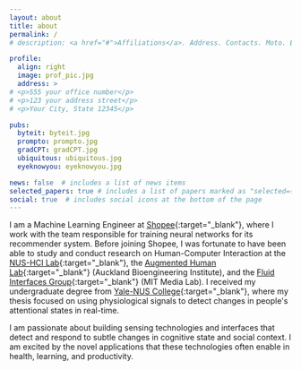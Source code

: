 ```yaml
---
layout: about
title: about
permalink: /
# description: <a href="#">Affiliations</a>. Address. Contacts. Moto. Etc.

profile:
  align: right
  image: prof_pic.jpg
  address: >
# <p>555 your office number</p>
# <p>123 your address street</p>
# <p>Your City, State 12345</p>

pubs:
  byteit: byteit.jpg
  prompto: prompto.jpg
  gradCPT: gradCPT.jpg
  ubiquitous: ubiquitous.jpg
  eyeknowyou: eyeknowyou.jpg

news: false  # includes a list of news items
selected_papers: true # includes a list of papers marked as "selected={true}"
social: true  # includes social icons at the bottom of the page
---
```


I am a Machine Learning Engineer at [Shopee](https://shopee.sg/){:target="_blank"}, where I work with the team responsible for training neural networks for its recommender system. Before joining Shopee, I was fortunate to have been able to study and conduct research on Human-Computer Interaction at the [NUS-HCI Lab](https://www.nus-hci.org/v2/){:target="_blank"}, the [Augmented Human Lab](http://www.ahlab.org/){:target="_blank"} (Auckland Bioengineering Institute), and the [Fluid Interfaces Group](https://www.media.mit.edu/groups/fluid-interfaces/){:target="_blank"} (MIT Media Lab). I received my undergraduate degree from [Yale-NUS College](https://www.yale-nus.edu.sg/){:target="_blank"}, where my thesis focused on using physiological signals to detect changes in people's attentional states in real-time. 

I am passionate about building sensing technologies and interfaces that detect and respond to subtle changes in cognitive state and social context. I am excited by the novel applications that these technologies often enable in health, learning, and productivity. 

<!-- I am passionate about building interfaces and sensing technologies to enhance people's sensory and cognitive abilities. The result is often a wearable device that has been programmed for real-life interventions. 
 -->
<!-- Write your biography here. Tell the world about yourself. Link to your favorite [subreddit](http://reddit.com){:target="\_blank"}. You can put a picture in, too. The code is already in, just name your picture `prof_pic.jpg` and put it in the `img/` folder.

Put your address / P.O. box / other info right below your picture. You can also disable any these elements by editing `profile` property of the YAML header of your `_pages/about.md`. Edit `_bibliography/papers.bib` and Jekyll will render your [publications page](/al-folio/publications/) automatically.

Link to your social media connections, too. This theme is set up to use [Font Awesome icons](http://fortawesome.github.io/Font-Awesome/){:target="\_blank"} and [Academicons](https://jpswalsh.github.io/academicons/){:target="\_blank"}, like the ones below. Add your Facebook, Twitter, LinkedIn, Google Scholar, or just disable all of them. -->
